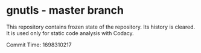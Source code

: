 # gnutls - master branch

This repository contains frozen state of the repository.
Its history is cleared. It is used only for static code
analysis with Codacy.

Commit Time: 1698310217